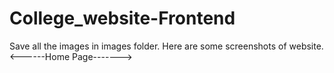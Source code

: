 # College_website-Frontend
Save all the images in images folder.
Here are some screenshots of website.
<------Home Page------->
 

